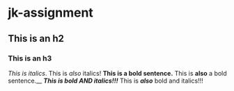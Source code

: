 # jk-assignment
## This is an h2
### This is an h3
*This is italics*.
This is _also_ italics!
**This is a bold sentence.**
This is __also__ a bold sentence.__
***This is bold AND italics!!!***
This is **_also_** bold and italics!!!
